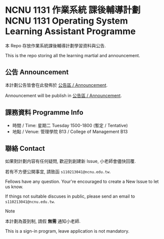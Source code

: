 # NCNU 1131 作業系統 課後輔導計劃<br>NCNU 1131 Operating System Learning Assistant Programme

本 Repo 存放作業系統課後輔導計劃學習資料與公告.

This is the repo storing all the learning martial and announcement.

## 公告 Announcement

本計劃公告皆會在此發佈於
[公告區 / Announcement](https://github.com/110213041/1131-OS-LA/issues/2).

Announcement will be publish in
[公告區 / Announcement](https://github.com/110213041/1131-OS-LA/issues/2).

## 課務資料 Programme Info

- 時間 / Time: 星期二 Tuesday 1500-1800 (暫定 / Tentative)
- 地點 / Venue: 管理學院 B13 / College of Management B13

## 聯絡 Contact

如果對計劃内容有任何疑問, 歡迎到創建新 Issue, 小老師會儘快回覆.

若有不方便公開事宜, 請致函 `s110213041@ncnu.edu.tw`.

Fellows have any question. Your're encouraged to create a New Issue to let us
know.

If things not suitable discuses in public, please send an email to
`s110213041@ncnu.edu.tw`.

> [!NOTE]
> 本計劃為簽到制, 請假 **無需** 通知小老師.
>
> This is a sign-in program, leave application is not mandatory.
